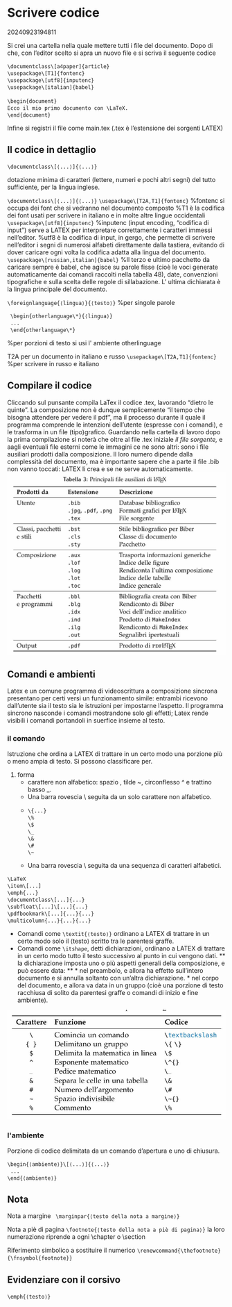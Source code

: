 # Scrivere codice
20240923194811

Si crei una cartella nella quale mettere tutti i file del documento. 
Dopo di che, con l’editor scelto si apra un nuovo file e si scriva il seguente codice
```
\documentclass\[a4paper]{article}
\usepackage\[T1]{fontenc}
\usepackage\[utf8]{inputenc}
\usepackage\[italian]{babel}

\begin{document}
Ecco il mio primo documento con \LaTeX.
\end{document} 
```
Infine si registri il file come main.tex (.tex è l’estensione dei sorgenti LATEX)

## Il codice in dettaglio
```
\documentclass\[⟨...⟩]{⟨...⟩}
```
dotazione minima di caratteri (lettere, numeri e pochi altri segni) del tutto sufficiente, per la lingua inglese.


`\documentclass\[⟨...⟩]{⟨...⟩}`
`\usepackage\[T2A,T1]{fontenc}` 
%fontenc si occupa dei font che si vedranno nel documento composto
%T1 è la codifica dei font usati per scrivere in italiano e in molte altre lingue occidentali
`\usepackage\[utf8]{inputenc}` 
%inputenc (input encoding, “codifica di input”) serve a LATEX per interpretare correttamente i caratteri immessi nell’editor.
%utf8 è la codifica di input, in gergo, che permette di scrivere nell’editor i segni di numerosi alfabeti direttamente dalla tastiera, evitando di dover caricare ogni volta la codifica adatta alla lingua del documento.
`\usepackage\[russian,italian]{babel}`
%Il terzo e ultimo pacchetto da caricare sempre è babel, che agisce su parole fisse (cioè le voci generate automaticamente dai comandi raccolti nella tabella 48), date, convenzioni tipografiche e sulla scelta delle regole di sillabazione. L’ ultima dichiarata è la lingua principale del documento.

`\foreignlanguage{⟨lingua⟩}{⟨testo⟩}` 
%per singole parole
```
 \begin{otherlanguage\*}{⟨lingua⟩}
 ... 
 \end{otherlanguage\*}
```
%per porzioni di testo si usi l' ambiente otherlinguage

T2A per un documento in italiano e russo
`\usepackage\[T2A,T1]{fontenc}` %per scrivere in russo e italiano

## Compilare il codice
Cliccando sul punsante compila LaTex il codice .tex, lavorando “dietro le quinte”. 
La composizione non è dunque semplicemente “il tempo che bisogna attendere per vedere il pdf”, ma il processo durante il quale il programma comprende le intenzioni dell’utente (espresse con i comandi), e le trasforma in un file (tipo)grafico.
Guardando nella cartella di lavoro dopo la prima compilazione si noterà che oltre al file .tex iniziale *il file sorgente,* e aagli eventuali file esterni come le immagini ce ne sono altri: sono i file ausiliari prodotti dalla composizione. Il loro numero dipende dalla complessità del documento, ma è importante sapere che a parte il file .bib non vanno toccati: LATEX li crea e se ne serve automaticamente.
![File-latex.JPG](./Images/File-latex.JPG)


## Comandi e ambienti

Latex e un comune programma di videoscrittura a composizione sincrona  presentano per certi versi un funzionamento simile: entrambi ricevono dall’utente sia il testo sia le istruzioni per impostarne l’aspetto.
Il programma sincrono nasconde i comandi mostrandone solo gli effetti; Latex rende visibili i comandi portandoli in suerfice insieme al testo.

### il comando
Istruzione che ordina a LATEX di trattare in un certo modo una porzione più o meno ampia di testo. 
Si possono classificare per.
1. forma
    * carattere non alfabetico: spazio , tilde ~, circonflesso ^ e trattino basso \_.
    * Una barra rovescia \ seguita da un solo carattere non alfabetico.
    * ```
      \{...}
      \%
      \$
      \_
      \&
      \#
      \~
      ```
    * Una barra rovescia \ seguita da una sequenza di caratteri alfabetici.

```
\LaTeX
\item\[...]
\emph{...}
\documentclass\[...]{...}
\subfloat\[...]\[...]{...}
\pdfbookmark\[...]{...}{...}
\multicolumn{...}{...}{...}
```
* Comandi come `\textit{⟨testo⟩}` ordinano a LATEX di trattare in un certo modo solo il ⟨testo⟩ scritto tra le parentesi graffe.
* Comandi come `\itshape`, detti dichiarazioni, ordinano a LATEX di trattare in un certo modo tutto il testo successivo al punto in cui vengono dati.
** la dichiarazione  imposta uno o più aspetti generali della composizione, e può essere data: **
      * nel preambolo, e allora ha effetto sull’intero documento e si annulla soltanto con un’altra dichiarazione.
      * nel corpo del documento, e allora va data in un gruppo (cioè una porzione di testo racchiusa di solito da parentesi graffe o comandi di inizio e fine ambiente).

![caratteri-e-funzioni.JPG](./Images/caratteri-e-funzioni.JPG)
	
### l'ambiente
Porzione di codice delimitata da un comando d’apertura e uno di chiusura.
```
\begin{⟨ambiente⟩}\[⟨...⟩]{⟨...⟩}
 ...
\end{⟨ambiente⟩}
```

## Nota
Nota a margine
` \marginpar{⟨testo della nota a margine⟩}`

Nota a piè di pagina
`\footnote{⟨testo della nota a piè di pagina⟩}`
la loro numerazione riprende a ogni \chapter o \section

Riferimento simbolico a sostituire il numerico
`\renewcommand{\thefootnote}{\fnsymbol{footnote}}`

## Evidenziare con il corsivo
`\emph{⟨testo⟩}`



